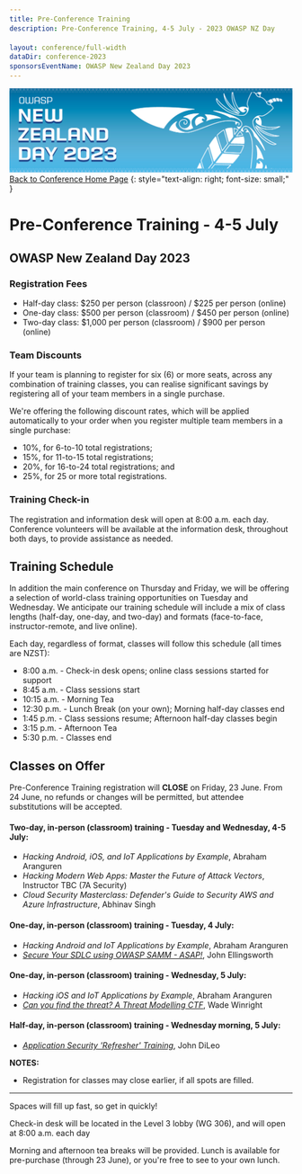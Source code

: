 ```yaml
---
title: Pre-Conference Training
description: Pre-Conference Training, 4-5 July - 2023 OWASP NZ Day

layout: conference/full-width
dataDir: conference-2023
sponsorsEventName: OWASP New Zealand Day 2023
---
```


[![Web Banner](/assets/images/2023_Banner_Graphic.jpg)](/conference/)   
[Back to Conference Home Page](index.md)
{: style="text-align: right; font-size: small;" }

# Pre-Conference Training - 4-5 July

## OWASP New Zealand Day 2023

### Registration Fees 

* Half-day class: $250 per person (classroon) / $225 per person (online)   
* One-day class: $500 per person (classroom) / $450 per person (online)   
* Two-day class: $1,000 per person (classroom) / $900 per person (online)   

### Team Discounts

If your team is planning to register for six (6) or more seats, across any combination of training classes, you can realise significant savings by registering all of your team members in a single purchase. 

We're offering the following discount rates, which will be applied automatically to your order when you register multiple team members in a single purchase:

* 10%, for 6-to-10 total registrations;
* 15%, for 11-to-15 total registrations; 
* 20%, for 16-to-24 total registrations; and
* 25%, for 25 or more total registrations.

### Training Check-in

The registration and information desk will open at 8:00 a.m. each day. Conference volunteers will be available at the information desk, throughout both days, to provide assistance as needed.

## Training Schedule

In addition the main conference on Thursday and Friday, we will be offering a selection of world-class training opportunities on Tuesday and Wednesday. We anticipate our training schedule will include a mix of class lengths (half-day, one-day, and two-day) and formats (face-to-face, instructor-remote, and live online).

Each day, regardless of format, classes will follow this schedule (all times are NZST):

* 8:00 a.m.  - Check-in desk opens; online class sessions started for support
* 8:45 a.m.  - Class sessions start
* 10:15 a.m. - Morning Tea
* 12:30 p.m. - Lunch Break (on your own); Morning half-day classes end
* 1:45 p.m.  - Class sessions resume; Afternoon half-day classes begin
* 3:15 p.m.  - Afternoon Tea
* 5:30 p.m.  - Classes end

## Classes on Offer

Pre-Conference Training registration will **CLOSE** on Friday, 23 June. From 24 June, no refunds or changes will be permitted, but attendee substitutions will be accepted.

#### Two-day, in-person (classroom) training - Tuesday and Wednesday, 4-5 July:

* *Hacking Android, iOS, and IoT Applications by Example*, Abraham Aranguren
* *Hacking Modern Web Apps: Master the Future of Attack Vectors*, Instructor TBC (7A Security)
* *Cloud Security Masterclass: Defender's Guide to Security AWS and Azure Infrastructure*, Abhinav Singh

#### One-day, in-person (classroom) training - Tuesday, 4 July:

* *Hacking Android and IoT Applications by Example*, Abraham Aranguren
* *[Secure Your SDLC using OWASP SAMM - ASAP!](training-owasp_samm.md)*, John Ellingsworth

#### One-day, in-person (classroom) training - Wednesday, 5 July:

* *Hacking iOS and IoT Applications by Example*, Abraham Aranguren
* *[Can you find the threat? A Threat Modelling CTF](training-find_the_threat.md)*, Wade Winright

#### Half-day, in-person (classroom) training - Wednesday morning, 5 July:

* *[Application Security 'Refresher' Training](training-appsec_refresher.md)*, John DiLeo

**NOTES:** 

* Registration for classes may close earlier, if all spots are filled. 

-------------

Spaces will fill up fast, so get in quickly!

Check-in desk will be located in the Level 3 lobby (WG 306), and will open at 8:00 a.m. each day

Morning and afternoon tea breaks will be provided. Lunch is available for pre-purchase (through 23 June), or you're free to see to your own lunch.

